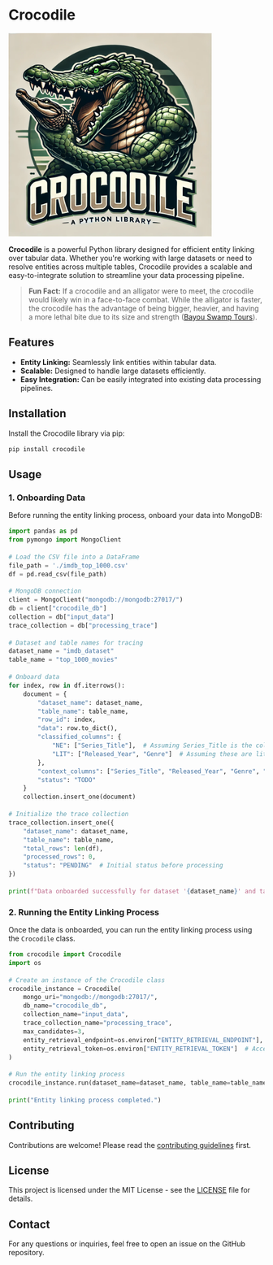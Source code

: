 # Crocodile

<img src="logo.webp" alt="Crocodile Logo" width="400"/>

**Crocodile** is a powerful Python library designed for efficient entity linking over tabular data. Whether you're working with large datasets or need to resolve entities across multiple tables, Crocodile provides a scalable and easy-to-integrate solution to streamline your data processing pipeline.

> **Fun Fact:** If a crocodile and an alligator were to meet, the crocodile would likely win in a face-to-face combat. While the alligator is faster, the crocodile has the advantage of being bigger, heavier, and having a more lethal bite due to its size and strength ([Bayou Swamp Tours](https://www.bayouswamptours.com/blog/difference-between-alligator-crocodile/)).

## Features

- **Entity Linking:** Seamlessly link entities within tabular data.
- **Scalable:** Designed to handle large datasets efficiently.
- **Easy Integration:** Can be easily integrated into existing data processing pipelines.

## Installation

Install the Crocodile library via pip:

```bash
pip install crocodile
```

## Usage

### 1. Onboarding Data

Before running the entity linking process, onboard your data into MongoDB:

```python
import pandas as pd
from pymongo import MongoClient

# Load the CSV file into a DataFrame
file_path = './imdb_top_1000.csv'
df = pd.read_csv(file_path)

# MongoDB connection
client = MongoClient("mongodb://mongodb:27017/")
db = client["crocodile_db"]
collection = db["input_data"]
trace_collection = db["processing_trace"]

# Dataset and table names for tracing
dataset_name = "imdb_dataset"
table_name = "top_1000_movies"

# Onboard data
for index, row in df.iterrows():
    document = {
        "dataset_name": dataset_name,
        "table_name": table_name,
        "row_id": index,
        "data": row.to_dict(),
        "classified_columns": {
            "NE": ["Series_Title"],  # Assuming Series_Title is the column to be linked
            "LIT": ["Released_Year", "Genre"]  # Assuming these are literal columns
        },
        "context_columns": ["Series_Title", "Released_Year", "Genre", "Director"],  # Context columns
        "status": "TODO"
    }
    collection.insert_one(document)

# Initialize the trace collection
trace_collection.insert_one({
    "dataset_name": dataset_name,
    "table_name": table_name,
    "total_rows": len(df),
    "processed_rows": 0,
    "status": "PENDING"  # Initial status before processing
})

print(f"Data onboarded successfully for dataset '{dataset_name}' and table '{table_name}'.")
```

### 2. Running the Entity Linking Process

Once the data is onboarded, you can run the entity linking process using the `Crocodile` class.

```python
from crocodile import Crocodile
import os

# Create an instance of the Crocodile class
crocodile_instance = Crocodile(
    mongo_uri="mongodb://mongodb:27017/",
    db_name="crocodile_db",
    collection_name="input_data",
    trace_collection_name="processing_trace",
    max_candidates=3,
    entity_retrieval_endpoint=os.environ["ENTITY_RETRIEVAL_ENDPOINT"],  # Access the entity retrieval endpoint directly from environment variables
    entity_retrieval_token=os.environ["ENTITY_RETRIEVAL_TOKEN"]  # Access the entity retrieval token directly from environment variables
)

# Run the entity linking process
crocodile_instance.run(dataset_name=dataset_name, table_name=table_name)

print("Entity linking process completed.")
```

## Contributing

Contributions are welcome! Please read the [contributing guidelines](CONTRIBUTING.md) first.

## License

This project is licensed under the MIT License - see the [LICENSE](LICENSE) file for details.

## Contact

For any questions or inquiries, feel free to open an issue on the GitHub repository.
